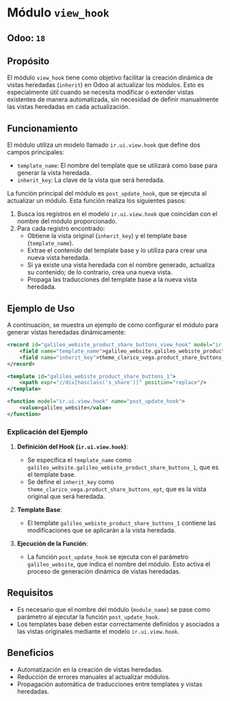 # Módulo `view_hook`
## Odoo: `18`

## Propósito

El módulo `view_hook` tiene como objetivo facilitar la creación dinámica de vistas heredadas (`inherit`) en Odoo al actualizar los módulos. Esto es especialmente útil cuando se necesita modificar o extender vistas existentes de manera automatizada, sin necesidad de definir manualmente las vistas heredadas en cada actualización.

## Funcionamiento

El módulo utiliza un modelo llamado `ir.ui.view.hook` que define dos campos principales:

- `template_name`: El nombre del template que se utilizará como base para generar la vista heredada.
- `inherit_key`: La clave de la vista que será heredada.

La función principal del módulo es `post_update_hook`, que se ejecuta al actualizar un módulo. Esta función realiza los siguientes pasos:

1. Busca los registros en el modelo `ir.ui.view.hook` que coincidan con el nombre del módulo proporcionado.
2. Para cada registro encontrado:
   - Obtiene la vista original (`inherit_key`) y el template base (`template_name`).
   - Extrae el contenido del template base y lo utiliza para crear una nueva vista heredada.
   - Si ya existe una vista heredada con el nombre generado, actualiza su contenido; de lo contrario, crea una nueva vista.
   - Propaga las traducciones del template base a la nueva vista heredada.

## Ejemplo de Uso

A continuación, se muestra un ejemplo de cómo configurar el módulo para generar vistas heredadas dinámicamente:

```xml
<record id="galileo_webiste_product_share_buttons_view_hook" model="ir.ui.view.hook">
    <field name="template_name">galileo_website.galileo_webiste_product_share_buttons_1</field>
    <field name="inherit_key">theme_clarico_vega.product_share_buttons_ept</field>
</record>

<template id="galileo_webiste_product_share_buttons_1">
    <xpath expr="//div[hasclass('s_share')]" position="replace"/>
</template>

<function model="ir.ui.view.hook" name="post_update_hook">
    <value>galileo_website</value>
</function>
```

### Explicación del Ejemplo

1. **Definición del Hook (`ir.ui.view.hook`)**:
   - Se especifica el `template_name` como `galileo_website.galileo_webiste_product_share_buttons_1`, que es el template base.
   - Se define el `inherit_key` como `theme_clarico_vega.product_share_buttons_ept`, que es la vista original que será heredada.

2. **Template Base**:
   - El template `galileo_webiste_product_share_buttons_1` contiene las modificaciones que se aplicarán a la vista heredada.

3. **Ejecución de la Función**:
   - La función `post_update_hook` se ejecuta con el parámetro `galileo_website`, que indica el nombre del módulo. Esto activa el proceso de generación dinámica de vistas heredadas.

## Requisitos

- Es necesario que el nombre del módulo (`module_name`) se pase como parámetro al ejecutar la función `post_update_hook`.
- Los templates base deben estar correctamente definidos y asociados a las vistas originales mediante el modelo `ir.ui.view.hook`.

## Beneficios

- Automatización en la creación de vistas heredadas.
- Reducción de errores manuales al actualizar módulos.
- Propagación automática de traducciones entre templates y vistas heredadas.

